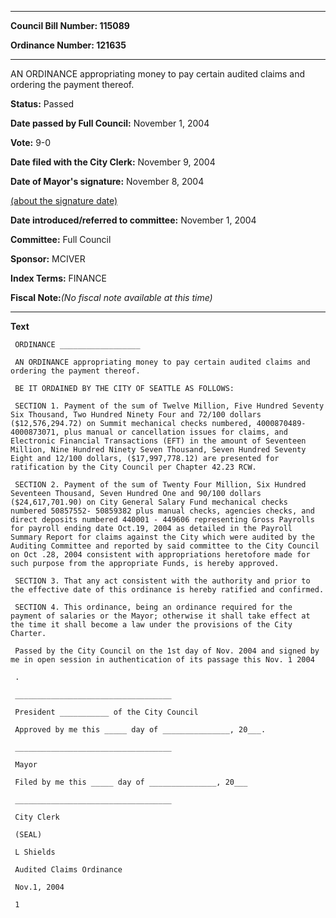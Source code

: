 

********

**Council Bill Number: 115089**
   
**Ordinance Number: 121635**
********

 AN ORDINANCE appropriating money to pay certain audited claims and ordering the payment thereof.

**Status:** Passed
   
**Date passed by Full Council:** November 1, 2004
   
**Vote:** 9-0
   
**Date filed with the City Clerk:** November 9, 2004
   
**Date of Mayor's signature:** November 8, 2004
   
[(about the signature date)](/~public/approvaldate.htm)
   
   
   
**Date introduced/referred to committee:** November 1, 2004
   
**Committee:** Full Council
   
**Sponsor:** MCIVER
   
   
**Index Terms:** FINANCE

**Fiscal Note:**_(No fiscal note available at this time)_

********

**Text**
   
```
 ORDINANCE __________________

 AN ORDINANCE appropriating money to pay certain audited claims and ordering the payment thereof.

 BE IT ORDAINED BY THE CITY OF SEATTLE AS FOLLOWS:

 SECTION 1. Payment of the sum of Twelve Million, Five Hundred Seventy Six Thousand, Two Hundred Ninety Four and 72/100 dollars ($12,576,294.72) on Summit mechanical checks numbered, 4000870489- 4000873071, plus manual or cancellation issues for claims, and Electronic Financial Transactions (EFT) in the amount of Seventeen Million, Nine Hundred Ninety Seven Thousand, Seven Hundred Seventy Eight and 12/100 dollars, ($17,997,778.12) are presented for ratification by the City Council per Chapter 42.23 RCW.

 SECTION 2. Payment of the sum of Twenty Four Million, Six Hundred Seventeen Thousand, Seven Hundred One and 90/100 dollars ($24,617,701.90) on City General Salary Fund mechanical checks numbered 50857552- 50859382 plus manual checks, agencies checks, and direct deposits numbered 440001 - 449606 representing Gross Payrolls for payroll ending date Oct.19, 2004 as detailed in the Payroll Summary Report for claims against the City which were audited by the Auditing Committee and reported by said committee to the City Council on Oct .28, 2004 consistent with appropriations heretofore made for such purpose from the appropriate Funds, is hereby approved.

 SECTION 3. That any act consistent with the authority and prior to the effective date of this ordinance is hereby ratified and confirmed.

 SECTION 4. This ordinance, being an ordinance required for the payment of salaries or the Mayor; otherwise it shall take effect at the time it shall become a law under the provisions of the City Charter.

 Passed by the City Council on the 1st day of Nov. 2004 and signed by me in open session in authentication of its passage this Nov. 1 2004

 .

 ___________________________________

 President ___________ of the City Council

 Approved by me this _____ day of _______________, 20___.

 ___________________________________

 Mayor

 Filed by me this _____ day of _______________, 20___

 ___________________________________

 City Clerk

 (SEAL)

 L Shields

 Audited Claims Ordinance

 Nov.1, 2004

 1

```
